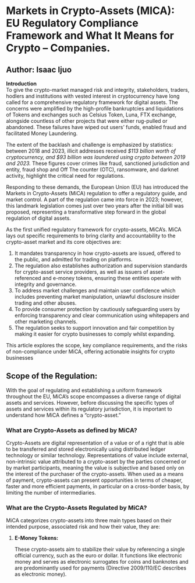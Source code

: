 <html>
<h1>Markets in Crypto-Assets (MICA): EU Regulatory Compliance Framework and What It Means for Crypto – Companies.</h1>
<h2> Author: Isaac Ijuo</h2>
<p> <b>Introduction</b> <br>
To give the crypto-market managed risk and integrity, stakeholders, traders, hodlers  and institutions with vested interest in cryptocurrency have long called for a comprehensive regulatory framework for digital assets. The concerns were amplified by the high-profile bankruptcies and liquidations of Tokens and exchanges such as Celsius Token,  Luna,  FTX exchange,  alongside countless of other projects that were either rug-pulled or abandoned. These failures have wiped out users’ funds, enabled fraud  and facilitated Money Laundering.  </p>
<p>The extent of the backlash and challenge is emphasized by statistics: between 2018 and 2023, illicit addresses received <em>$113 billion worth of cryptocurrency, and $93 billion was laundered using crypto between 2019 and 2023.</em> These figures cover crimes like fraud, sanctioned jurisdiction and entity, fraud shop and Off The counter (OTC), ransomware, and darknet activity, highlight the critical need for regulations. </p>
<p>Responding to these demands, the European Union (EU) has introduced the Markets in Crypto-Assets (MiCA)  regulation to offer a regulatory guide, and market control. A part of the regulation came into force in 2023; however, this landmark legislation comes just over two years after the initial bill was proposed, representing a transformative step forward in the global regulation of digital assets.</p>

<p>As the first unified regulatory framework for crypto-assets, MiCA’s. MiCA lays out specific requirements to bring clarity and accountability to the crypto-asset market and its core objectives are: 

1) It mandates transparency in how crypto-assets are issued, offered to the public, and admitted for trading on platforms. 
2) The regulation also establishes authorization and supervision standards for crypto-asset service providers, as well as issuers of asset-referenced and e-money tokens, ensuring these entities operate with integrity and governance. 
3) To address market challenges and maintain user confidence which includes preventing market manipulation, unlawful disclosure insider trading and other abuses.  
4) To provide consumer protection by cautiously safeguarding users by enforcing transparency and clear communication using whitepapers and other marketing channels.  
5) The regulation seeks to support innovation and fair competition by making it easier for crypto businesses to comply whilst expanding. 

This article explores the scope, key compliance requirements, and the risks of non-compliance under MiCA, offering actionable insights for crypto businesses</p>

<h2>Scope of the Regulation:</h2>
<p>With the goal of regulating and establishing a uniform framework throughout the EU, MiCA’s scope encompasses a diverse range of digital assets and services. However, before discussing the specific types of assets and services within its regulatory jurisdiction, it is important to understand how MiCA defines a “crypto-asset.”</p>
<h3>What are Crypto-Assets as defined by MiCA?</h3>
<P>Crypto-Assets are digital representation of a value or of a right that is able to be transferred and stored electronically using distributed ledger technology or similar technology.  Representations of value include external, non-intrinsic value attributed to a crypto-asset by the parties concerned or by market participants, meaning the value is subjective and based only on the interest of the purchaser of the crypto-assets. When used as a means of payment, crypto-assets can present opportunities in terms of cheaper, faster and more efficient payments, in particular on a cross-border basis, by limiting the number of intermediaries.</P>

<h3>What are the Crypto-Assets Regulated by MiCA?</h3>
<p>MiCA categorizes crypto-assets into three main types based on their intended purpose, associated risk and how their value, they are:</p>
<ol>
<li><b>E-Money Tokens:</b> 
<p>These crypto-assets aim to stabilize their value by referencing a single official currency, such as the euro or dollar. It functions like electronic money and serves as electronic surrogates for coins and banknotes and are predominantly used for payments (Directive 2009/110/EC describes as electronic money).</p>
</li>